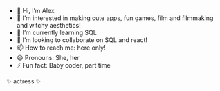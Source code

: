 - 👋 Hi, I’m Alex
- 👀 I’m interested in making cute apps, fun games, film and filmmaking and witchy aesthetics!
- 🌱 I’m currently learning SQL
- 💞️ I’m looking to collaborate on SQL and react!
- 📫 How to reach me: here only!
- 😄 Pronouns: She, her
- ⚡ Fun fact: Baby coder, part time

 ✨ actress ✨ 

